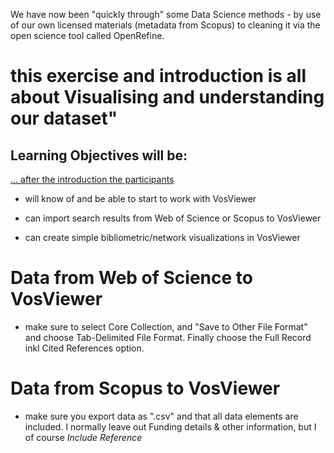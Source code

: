 We have now been "quickly through" some Data Science methods - by use of our own licensed materials (metadata from Scopus) to cleaning it via the open science tool called OpenRefine.

# this exercise and introduction is all about Visualising and understanding our dataset"

## Learning Objectives will be:

<u>... after the introduction the participants </u>
- will know of and be able to start to work with VosViewer <p>
- can import search results from Web of Science or Scopus to VosViewer <p>
- can create simple bibliometric/network visualizations in VosViewer <p>


# Data from Web of Science to VosViewer 
- make sure to select Core Collection, and "Save to Other File Format" and choose Tab-Delimited File Format. Finally choose the Full Record inkl Cited References option.

# Data from Scopus to VosViewer 
- make sure you export data as ".csv" and that all data elements are included. I normally leave out Funding details & other information, but I of course *Include Reference* 
